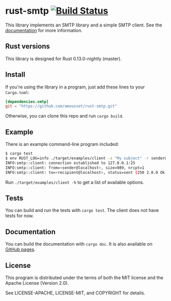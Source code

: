 rust-smtp [![Build Status](https://travis-ci.org/amousset/rust-smtp.svg?branch=master)](https://travis-ci.org/amousset/rust-smtp)
=========

This library implements an SMTP library and a simple SMTP client. See the [documentation](http://amousset.github.io/rust-smtp/smtp/) for more information.

Rust versions
-------------

This library is designed for Rust 0.13.0-nightly (master).

Install
-------

If you're using the library in a program, just add these lines to your `Cargo.toml`:

```toml
[dependencies.smtp]
git = "https://github.com/amousset/rust-smtp.git"
```

Otherwise, you can clone this repo and run `cargo build`.

Example
-------

There is an example command-line program included:
```sh
$ cargo test
$ env RUST_LOG=info ./target/examples/client -s "My subject" -r sender@localhost recipient@localhost < email.txt
INFO:smtp::client: connection established to 127.0.0.1:25
INFO:smtp::client: from=<sender@localhost>, size=989, nrcpt=1
INFO:smtp::client: to=<recipient@localhost>, status=sent (250 2.0.0 Ok: queued as 9D28F1C0A51)
```

Run `./target/examples/client -h` to get a list of available options.

Tests
-----

You can build and run the tests with `cargo test`. The client does not have tests for now.

Documentation
-------------

You can build the documentation with `cargo doc`. It is also available on [GitHub pages](http://amousset.github.io/rust-smtp/smtp/).

License
-------

This program is distributed under the terms of both the MIT license and the Apache License (Version 2.0).

See LICENSE-APACHE, LICENSE-MIT, and COPYRIGHT for details.
